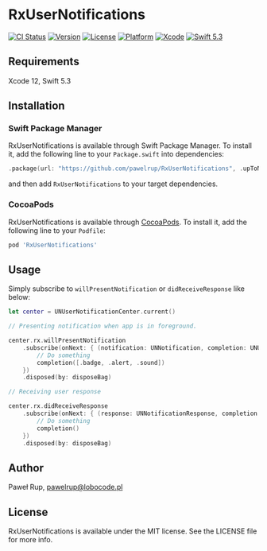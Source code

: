 # RxUserNotifications

[![CI Status](https://img.shields.io/travis/pawelrup/RxUserNotifications.svg?style=flat)](https://travis-ci.org/pawelrup/RxUserNotifications)
[![Version](https://img.shields.io/cocoapods/v/RxUserNotifications.svg?style=flat)](https://cocoapods.org/pods/RxUserNotifications)
[![License](https://img.shields.io/cocoapods/l/RxUserNotifications.svg?style=flat)](https://cocoapods.org/pods/RxUserNotifications)
[![Platform](https://img.shields.io/cocoapods/p/RxUserNotifications.svg?style=flat)](https://cocoapods.org/pods/RxUserNotifications)
[![Xcode](https://img.shields.io/badge/Xcode-12.0-lightgray.svg?style=flat&logo=xcode)](https://itunes.apple.com/pl/app/xcode/id497799835)
[![Swift 5.3](https://img.shields.io/badge/Swift-5.3-orange.svg?style=flat&logo=swift)](https://swift.org/)

## Requirements

Xcode 12, Swift 5.3

## Installation

### Swift Package Manager

RxUserNotifications is available through Swift Package Manager. To install it, add the following line to your `Package.swift` into dependencies:
```swift
.package(url: "https://github.com/pawelrup/RxUserNotifications", .upToNextMinor(from: "1.1.0"))
```
and then add `RxUserNotifications` to your target dependencies.

### CocoaPods

RxUserNotifications is available through [CocoaPods](https://cocoapods.org). To install
it, add the following line to your `Podfile`:

```ruby
pod 'RxUserNotifications'
```

## Usage

Simply subscribe to `willPresentNotification` or `didReceiveResponse` like below:

```swift
let center = UNUserNotificationCenter.current()

// Presenting notification when app is in foreground.

center.rx.willPresentNotification
	.subscribe(onNext: { (notification: UNNotification, completion: UNUserNotificationCenter.WillPresentNotificationCompletionHandler) in
		// Do something
		completion([.badge, .alert, .sound])
	})
	.disposed(by: disposeBag)

// Receiving user response

center.rx.didReceiveResponse
	.subscribe(onNext: { (response: UNNotificationResponse, completion: UNUserNotificationCenter.DidReceiveResponseCompletionHandler) in
		// Do something
		completion()
	})
	.disposed(by: disposeBag)
```

## Author

Paweł Rup, pawelrup@lobocode.pl

## License

RxUserNotifications is available under the MIT license. See the LICENSE file for more info.
